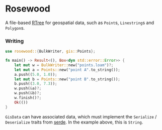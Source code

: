 # Rosewood

A file-based [RTree] for geospatial data, such as `Point`s, `Linestring`s and
`Polygon`s.

### Writing

```rust
use rosewood::{BulkWriter, gis::Points};

fn main() -> Result<(), Box<dyn std::error::Error>> {
    let mut w = BulkWriter::new("points.loam")?;
    let mut a = Points::new("point A".to_string());
    a.push((5.0, 1.0));
    let mut b = Points::new("point B".to_string());
    b.push((3.0, 7.3));
    w.push(&a)?;
    w.push(&b)?;
    w.finish()?;
    Ok(())
}
```

`GisData` can have associated data, which must implement the `Serialize`
/ `Deserialize` traits from [serde].  In the example above, this is `String`.


[RTree]: https://en.wikipedia.org/wiki/R-tree
[serde]: https://serde.rs

